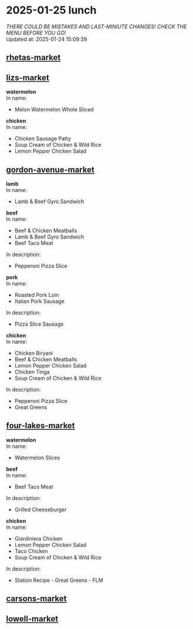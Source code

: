 # 2025-01-25 lunch  
*THERE COULD BE MISTAKES AND LAST-MINIUTE CHANGES! CHECK THE MENU BEFORE YOU GO!*  
Updated at: 2025-01-24 15:09:39  
## [rhetas-market](https://wisc-housingdining.nutrislice.com/menu/rhetas-market/lunch/2025-01-25)  
## [lizs-market](https://wisc-housingdining.nutrislice.com/menu/lizs-market/lunch/2025-01-25)  
**watermelon**  
In name:   
 - Melon Watermelon Whole Sliced  
  
**chicken**  
In name:   
 - Chicken Sausage Patty  
 - Soup Cream of Chicken & Wild Rice  
 - Lemon Pepper Chicken Salad  
  
## [gordon-avenue-market](https://wisc-housingdining.nutrislice.com/menu/gordon-avenue-market/lunch/2025-01-25)  
**lamb**  
In name:   
 - Lamb & Beef Gyro Sandwich  
  
**beef**  
In name:   
 - Beef & Chicken Meatballs  
 - Lamb & Beef Gyro Sandwich  
 - Beef Taco Meat  
  
In description:   
 - Pepperoni Pizza Slice  
  
**pork**  
In name:   
 - Roasted Pork Loin  
 - Italian Pork Sausage  
  
In description:   
 - Pizza Slice Sausage  
  
**chicken**  
In name:   
 - Chicken Biryani  
 - Beef & Chicken Meatballs  
 - Lemon Pepper Chicken Salad  
 - Chicken Tinga  
 - Soup Cream of Chicken & Wild Rice  
  
In description:   
 - Pepperoni Pizza Slice  
 - Great Greens  
  
## [four-lakes-market](https://wisc-housingdining.nutrislice.com/menu/four-lakes-market/lunch/2025-01-25)  
**watermelon**  
In name:   
 - Watermelon Slices  
  
**beef**  
In name:   
 - Beef Taco Meat  
  
In description:   
 - Grilled Cheeseburger  
  
**chicken**  
In name:   
 - Giardiniera Chicken  
 - Lemon Pepper Chicken Salad  
 - Taco Chicken  
 - Soup Cream of Chicken & Wild Rice  
  
In description:   
 - Station Recipe - Great Greens - FLM  
  
## [carsons-market](https://wisc-housingdining.nutrislice.com/menu/carsons-market/lunch/2025-01-25)  
## [lowell-market](https://wisc-housingdining.nutrislice.com/menu/lowell-market/lunch/2025-01-25)  
  
